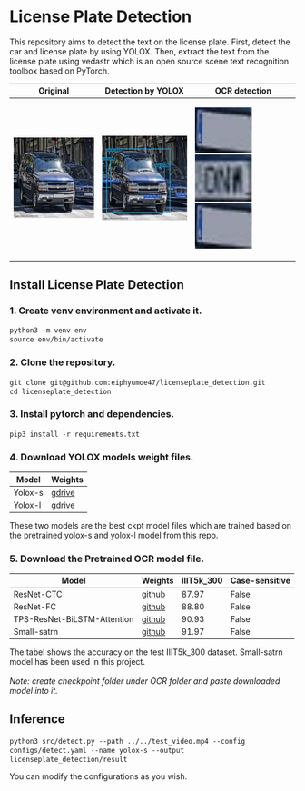 # License Plate Detection
This repository aims to detect the text on the license plate. First, detect the car and license plate by using YOLOX. Then, extract the text from the license plate using vedastr which is an open source scene text recognition toolbox based on PyTorch.

| Original                   | Detection by YOLOX                      | OCR detection                    |
| ---------------------------| -----------------------------------------| -----------------------------------|
| <img src="assests/cb4b754537798d23_jpg.rf.310e3c4544bf89d2f3109956b301db20.jpg" width = 270>                           | <img src="assests/result.png" width = 270/>| <p float='left'><img src="assests/test_0.png" width=100, height=80>&nbsp;&nbsp;&nbsp;<img src="assests/test_1.png" width=100>&nbsp;&nbsp;&nbsp;<img src="assests/test_0.png" width=100 height=80></p>|

## Install License Plate Detection

### 1. Create venv environment and activate it.
```
python3 -m venv env
source env/bin/activate
```
### 2. Clone the repository.
```
git clone git@github.com:eiphyumoe47/licenseplate_detection.git
cd licenseplate_detection
```

### 3. Install pytorch and dependencies.
```
pip3 install -r requirements.txt
```

### 4. Download YOLOX models weight files.

|Model      | Weights       |
|-----------|---------------|
|Yolox-s    | [gdrive](https://drive.google.com/file/d/1KT0iE67gWCXBUDfHL7gcc8xhvhDk7gBO/view?usp=sharing)|
|Yolox-l    | [gdrive](https://drive.google.com/file/d/1XxtFK2RI4y3DEPnPO-xiV9ZtSqrJ4yRn/view?usp=sharing)|

These two models are the best ckpt model files which are trained based on the pretrained yolox-s and yolox-l model from [this repo](https://github.com/Megvii-BaseDetection/YOLOX).

### 5. Download the Pretrained OCR model file.
|Model      | Weights       |IIIT5k_300     |Case-sensitive|
|-----------|---------------|---------------|--------------|
|ResNet-CTC |[github](https://drive.google.com/file/d/1gtTcc5kpVs_s5a6OR7eBh431Otk_-NrE/view?usp=sharing)|87.97|False|
|ResNet-FC  |[github](https://drive.google.com/file/d/1OnUGdv9RFhFbQGXUUkWMcxUZg0mPV0kK/view?usp=sharing)|88.80|False|
|TPS-ResNet-BiLSTM-Attention|[github](https://drive.google.com/file/d/1YUOAU7xcrrsAtEqEGtI5ZD7eryP7Zr04/view?usp=sharing)|90.93|False|
|Small-satrn| [github](https://drive.google.com/file/d/1bcKtEcYGIOehgPfGi_TqPkvrm6rjOUKR/view)|91.97|False|

The tabel shows the accuracy on the test IIIT5k_300 dataset. Small-satrn model has been used in this project.</br></br>
*Note: create checkpoint folder under OCR folder and paste downloaded model into it.*

## Inference

```
python3 src/detect.py --path ../../test_video.mp4 --config configs/detect.yaml --name yolox-s --output licenseplate_detection/result
```
You can modify the configurations as you wish.
